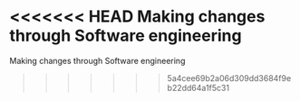<<<<<<< HEAD
Making changes through Software engineering
=======
Making changes through Software engineering 
>>>>>>> 5a4cee69b2a06d309dd3684f9eb22dd64a1f5c31
